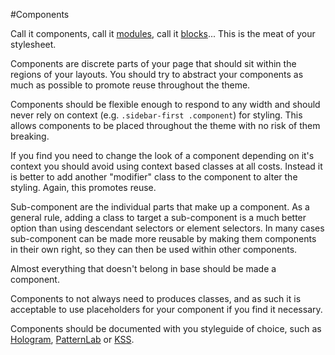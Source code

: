 #Components

Call it components, call it [modules](https://smacss.com/book/type-module), call
it [blocks](http://getbem.com)... This is the meat of your stylesheet.

Components are discrete parts of your page that should sit within the regions of 
your layouts. You should try to abstract your components as much as possible to 
promote reuse throughout the theme. 

Components should be flexible enough to respond to any width and should never rely 
on context (e.g. `.sidebar-first .component`) for styling. This allows components 
to be placed throughout the theme with no risk of them breaking.

If you find you need to change the look of a component depending on it's context 
you should avoid using context based classes at all costs. Instead it is better 
to add another "modifier" class to the component to alter the styling. Again, this 
promotes reuse.

Sub-component are the individual parts that make up a component. As a general rule, 
adding a class to target a sub-component is a much better option than using descendant 
selectors or element selectors. In many cases sub-component can be made more 
reusable by making them components in their own right, so they can then be used 
within other components.

Almost everything that doesn't belong in base should be made a component.

Components to not always need to produces classes, and as such it is acceptable to
use placeholders for your component if you find it necessary.

Components should be documented with you styleguide of choice, such as 
[Hologram](http://trulia.github.io/hologram/), [PatternLab](http://patternlab.io/) 
or [KSS](http://warpspire.com/kss/).


